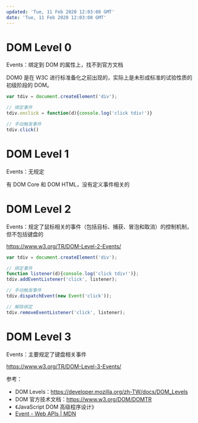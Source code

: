 ```yaml
---
updated: 'Tue, 11 Feb 2020 12:03:08 GMT'
date: 'Tue, 11 Feb 2020 12:03:08 GMT'
---
```


# DOM Level 0

Events：绑定到 DOM 的属性上，找不到官方文档

DOM0 是在 W3C 进行标准备化之前出现的，实际上是未形成标准的试验性质的初级阶段的 DOM。

```js
var tdiv = document.createElement('div');

// 绑定事件
tdiv.onclick = function(d){console.log('click tdiv!')}

// 手动触发事件
tdiv.click()
```

# DOM Level 1

Events：无规定

有 DOM Core 和 DOM HTML，没有定义事件相关的

# DOM Level 2

Events：规定了鼠标相关的事件（包括目标、捕获、冒泡和取消）的控制机制，但不包括键盘的

<https://www.w3.org/TR/DOM-Level-2-Events/>

```js
var tdiv = document.createElement('div');

// 绑定事件
function listener(d){console.log('click tdiv!')};
tdiv.addEventListener('click', listener);

// 手动触发事件
tdiv.dispatchEvent(new Event('click'));

// 解除绑定
tdiv.removeEventListener('click', listener);
```

# DOM Level 3

Events：主要规定了键盘相关事件

<https://www.w3.org/TR/DOM-Level-3-Events/>

参考：

-   DOM Levels：<https://developer.mozilla.org/zh-TW/docs/DOM_Levels>
-   DOM 官方技术文档：<https://www.w3.org/DOM/DOMTR>
-   《JavaScript DOM 高级程序设计》
-   [Event - Web APIs | MDN](https://developer.mozilla.org/en-US/docs/Web/API/Event)
